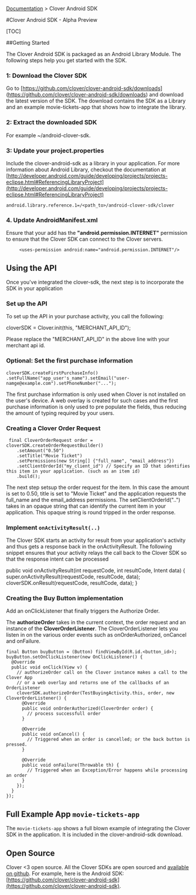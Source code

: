 [Documentation](/docs) > Clover Android SDK 

#Clover Android SDK - Alpha Preview 

[TOC]

##Getting Started 

The Clover Android SDK is packaged as an Android Library Module. The following steps help you get started with the SDK.

### 1: Download the Clover SDK 

Go to [https://github.com/clover/clover-android-sdk/downloads] (https://github.com/clover/clover-android-sdk/downloads) and download the latest version of the SDK. The download contains the SDK as a Library and an example movie-tickets-app that shows how to integrate the library. 

### 2: Extract the downloaded SDK 

For example ~/android-clover-sdk.

### 3: Update your project.properties 
Include the clover-android-sdk as a library in your application. For more information about Android Library, checkout the documentation at [http://developer.android.com/guide/developing/projects/projects-eclipse.html#ReferencingLibraryProject](http://developer.android.com/guide/developing/projects/projects-eclipse.html#ReferencingLibraryProject)

    android.library.reference.1=/<path_to>/android-clover-sdk/clover


### 4. Update AndroidManifest.xml
Ensure that your add has the __"android.permission.INTERNET"__ permission to ensure that the Clover SDK can connect to the Clover servers. 

         <uses-permission android:name="android.permission.INTERNET"/>


## Using the API

Once you've integrated the clover-sdk, the next step is to incorporate the SDK in your application

### Set up the API 
To set up the API in your purchase activity, you call the following:

   cloverSDK = Clover.init(this, "MERCHANT_API_ID");

Please replace the "MERCHANT_API_ID" in the above line with your merchant api id. 

### Optional: Set the first purchase information

    cloverSDK.createFirstPurchaseInfo()
	.setFullName("app_user's_name").setEmail("user-namge@example.com").setPhoneNumber("...");

The first purchase information is only used when Clover is not installed on the user's device. A web overlay is created for such cases and the first purchase information is only used to pre populate the fields, thus reducing the amount of typing required by your users. 

### Creating a Clover Order Request 

     final CloverOrderRequest order = cloverSDK.createOrderRequestBuilder()
        .setAmount("0.50")
        .setTitle("Movie Ticket")
        .setPermissions(new String[] {"full_name", "email_address"})
        .setClientOrderId("my_client_id") // Specify an ID that identifies this item in your application. (such as an item id)
        .build();

The next step setsup the order request for the item. In this case the amount is set to 0.50, title is set to "Movie Ticket" and the application requests the full_name and the email_address permissions. The setClientOrderId("..") takes in an opaque string that can identify the current item in your application. This opaque string is round tripped in the order response. 

### Implement `onActivityResult(..)`

The Clover SDK starts an activity for result from your application's activity and thus gets a response back in the onActivityResult. The following snippet ensures that your activity relays the call back to the Clover SDK so that the response intent can be processed 

  public void onActivityResult(int requestCode, int resultCode, Intent data) {
    super.onActivityResult(requestCode, resultCode, data);
    cloverSDK.onResult(requestCode, resultCode, data);
  }

### Creating the Buy Button implementation 

Add an onClickListener that finally triggers the Authorize Order. 

The __authorizeOrder__ takes in the current context, the order request and an instance of the __CloverOrderListener__. The CloverOrderListener lets you listen in on the various order events such as onOrderAuthorized, onCancel and onFailure.

    final Button buyButton = (Button) findViewById(R.id.<button_id>);
    buyButton.setOnClickListener(new OnClickListener() {
      @Override
      public void onClick(View v) {
        // authorizeOrder call on the Clover instance makes a call to the Clover App
        // or a web overlay and returns one of the callbacks of an OrderListener
        cloverSDK.authorizeOrder(TestBuyingActivity.this, order, new CloverOrderListener() {
          @Override
          public void onOrderAuthorized(CloverOrder order) {
            // process successfull order 
          }

          @Override
          public void onCancel() {
            // Triggered when an order is cancelled; or the back button is pressed. 
          }

          @Override
          public void onFailure(Throwable th) {
            // Triggered when an Exception/Error happens while processing an order
          }
        });
      }
    });

## Full Example App `movie-tickets-app`

The `movie-tickets-app` shows a full blown example of integrating the Clover SDK in the application. It is included in the clover-android-sdk download. 

## Open Source

Clover <3 open source. All the Clover SDKs are open sourced and [available on github](https://github.com/clover). For example, here is the Android SDK: [https://github.com/clover/clover-android-sdk](https://github.com/clover/clover-android-sdk).
